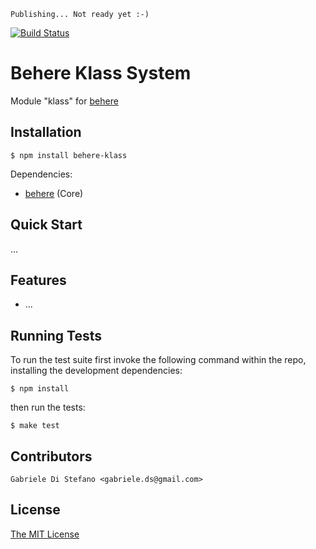     Publishing... Not ready yet :-)

 [![Build Status](https://secure.travis-ci.org/behere/behere-klass.png)](http://travis-ci.org/behere/behere-klass)

# Behere Klass System

  Module "klass" for [behere](http://github.com/behere/behere)

## Installation

    $ npm install behere-klass

  Dependencies:

  * [behere](http://github.com/behere/behere) (Core)

## Quick Start

 ...

## Features

  * ...

## Running Tests

To run the test suite first invoke the following command within the repo, installing the development dependencies:

    $ npm install

then run the tests:

    $ make test

## Contributors

```
Gabriele Di Stefano <gabriele.ds@gmail.com>
```

## License 

[The MIT License](https://github.com/behere/behere-klass/blob/master/LICENSE)